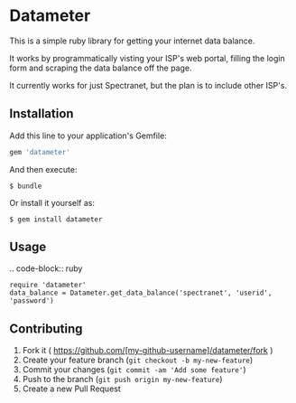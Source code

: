 # Datameter

This is a simple ruby library for getting your internet data balance. 

It works by programmatically visting your ISP's web portal, filling the login form and scraping the data balance off the page.

It currently works for just Spectranet, but the plan is to include other ISP's.

## Installation

Add this line to your application's Gemfile:

```ruby
gem 'datameter'
```

And then execute:

    $ bundle

Or install it yourself as:

    $ gem install datameter

## Usage

.. code-block:: ruby

    require 'datameter'
	data_balance = Datameter.get_data_balance('spectranet', 'userid', 'password')


## Contributing

1. Fork it ( https://github.com/[my-github-username]/datameter/fork )
2. Create your feature branch (`git checkout -b my-new-feature`)
3. Commit your changes (`git commit -am 'Add some feature'`)
4. Push to the branch (`git push origin my-new-feature`)
5. Create a new Pull Request
